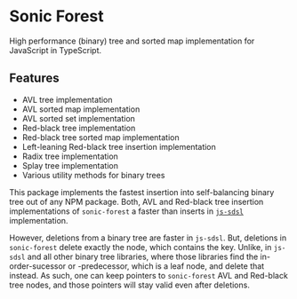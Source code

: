 # Sonic Forest

High performance (binary) tree and sorted map implementation for JavaScript in TypeScript.

## Features

- AVL tree implementation
- AVL sorted map implementation
- AVL sorted set implementation
- Red-black tree implementation
- Red-black tree sorted map implementation
- Left-leaning Red-black tree insertion implementation
- Radix tree implementation
- Splay tree implementation
- Various utility methods for binary trees

This package implements the fastest insertion into self-balancing binary tree out of any
NPM package. Both, AVL and Red-black tree insertion implementations of `sonic-forest` a faster
than inserts in [`js-sdsl`](https://www.npmjs.com/package/js-sdsl) implementation.

However, deletions from a binary tree are faster in `js-sdsl`. But, deletions in `sonic-forest`
delete exactly the node, which contains the key. Unlike, in `js-sdsl` and all other
binary tree libraries, where those libraries find the in-order-sucessor or -predecessor, which
is a leaf node, and delete that instead. As such, one can keep pointers to `sonic-forest` AVL
and Red-black tree nodes, and those pointers will stay valid even after deletions.
